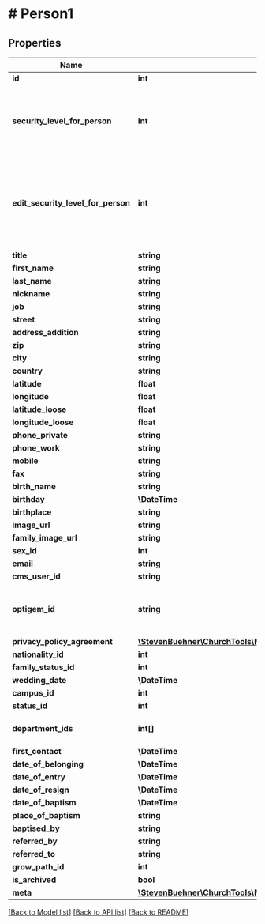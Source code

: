 # # Person1

## Properties

Name | Type | Description | Notes
------------ | ------------- | ------------- | -------------
**id** | **int** |  | [optional]
**security_level_for_person** | **int** | Security level of the current user. The user sees fields upto this level. | [optional]
**edit_security_level_for_person** | **int** | Eidt security level of the current user. The user can edit fields upto this level. | [optional]
**title** | **string** |  | [optional]
**first_name** | **string** |  | [optional]
**last_name** | **string** |  | [optional]
**nickname** | **string** |  | [optional]
**job** | **string** |  | [optional]
**street** | **string** |  | [optional]
**address_addition** | **string** |  | [optional]
**zip** | **string** |  | [optional]
**city** | **string** |  | [optional]
**country** | **string** |  | [optional]
**latitude** | **float** |  | [optional]
**longitude** | **float** |  | [optional]
**latitude_loose** | **float** |  | [optional]
**longitude_loose** | **float** |  | [optional]
**phone_private** | **string** |  | [optional]
**phone_work** | **string** |  | [optional]
**mobile** | **string** |  | [optional]
**fax** | **string** |  | [optional]
**birth_name** | **string** |  | [optional]
**birthday** | **\DateTime** |  | [optional]
**birthplace** | **string** |  | [optional]
**image_url** | **string** |  | [optional]
**family_image_url** | **string** |  | [optional]
**sex_id** | **int** |  | [optional]
**email** | **string** |  | [optional]
**cms_user_id** | **string** |  | [optional]
**optigem_id** | **string** | String with Optigem ID or empty string if no ID is set. | [optional]
**privacy_policy_agreement** | [**\StevenBuehner\ChurchTools\Model\Person1PrivacyPolicyAgreement**](Person1PrivacyPolicyAgreement.md) |  | [optional]
**nationality_id** | **int** |  | [optional]
**family_status_id** | **int** |  | [optional]
**wedding_date** | **\DateTime** |  | [optional]
**campus_id** | **int** |  | [optional]
**status_id** | **int** |  | [optional]
**department_ids** | **int[]** | List of department IDs | [optional]
**first_contact** | **\DateTime** |  | [optional]
**date_of_belonging** | **\DateTime** |  | [optional]
**date_of_entry** | **\DateTime** |  | [optional]
**date_of_resign** | **\DateTime** |  | [optional]
**date_of_baptism** | **\DateTime** |  | [optional]
**place_of_baptism** | **string** |  | [optional]
**baptised_by** | **string** |  | [optional]
**referred_by** | **string** |  | [optional]
**referred_to** | **string** |  | [optional]
**grow_path_id** | **int** |  | [optional]
**is_archived** | **bool** |  | [optional]
**meta** | [**\StevenBuehner\ChurchTools\Model\EntityMetaData**](EntityMetaData.md) |  | [optional]

[[Back to Model list]](../../README.md#models) [[Back to API list]](../../README.md#endpoints) [[Back to README]](../../README.md)
